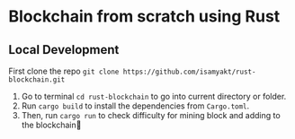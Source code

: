 # Blockchain from scratch using Rust 


## Local Development


First clone the repo ```git clone https://github.com/isamyakt/rust-blockchain.git```

1. Go to terminal `cd rust-blockchain` to go into current directory or folder.
2. Run `cargo build` to install the dependencies from `Cargo.toml`.
3. Then, run `cargo run` to check difficulty for mining block and adding to the blockchain🚀
